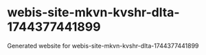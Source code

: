 # webis-site-mkvn-kvshr-dlta-1744377441899
Generated website for webis-site-mkvn-kvshr-dlta-1744377441899
